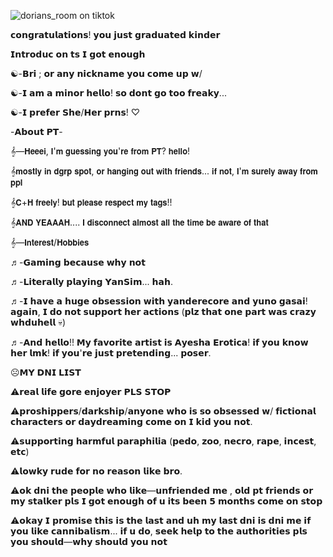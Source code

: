 ![dorians_room on tiktok](https://github.com/user-attachments/assets/e9dfe75a-0fec-4781-9957-ea656b02bb91)

𝗰𝗼𝗻𝗴𝗿𝗮𝘁𝘂𝗹𝗮𝘁𝗶𝗼𝗻𝘀! 𝘆𝗼𝘂 𝗷𝘂𝘀𝘁 𝗴𝗿𝗮𝗱𝘂𝗮𝘁𝗲𝗱 𝗸𝗶𝗻𝗱𝗲𝗿

 𝗜𝗻𝘁𝗿𝗼𝗱𝘂𝗰 𝗼𝗻 𝘁𝘀 𝗜 𝗴𝗼𝘁 𝗲𝗻𝗼𝘂𝗴𝗵

 ☯-𝗕𝗿𝗶 ; 𝗼𝗿 𝗮𝗻𝘆 𝗻𝗶𝗰𝗸𝗻𝗮𝗺𝗲 𝘆𝗼𝘂 𝗰𝗼𝗺𝗲 𝘂𝗽 𝘄/

 ☯-𝗜 𝗮𝗺 𝗮 𝗺𝗶𝗻𝗼𝗿 𝗵𝗲𝗹𝗹𝗼! 𝘀𝗼 𝗱𝗼𝗻𝘁 𝗴𝗼 𝘁𝗼𝗼 𝗳𝗿𝗲𝗮𝗸𝘆... 

 ☯-𝗜 𝗽𝗿𝗲𝗳𝗲𝗿 𝗦𝗵𝗲/𝗛𝗲𝗿 𝗽𝗿𝗻𝘀! ♡


 -𝗔𝗯𝗼𝘂𝘁 𝗣𝗧-

 𝄞—𝗛𝗲𝗲𝗲𝗶, 𝗜'𝗺 𝗴𝘂𝗲𝘀𝘀𝗶𝗻𝗴 𝘆𝗼𝘂'𝗿𝗲 𝗳𝗿𝗼𝗺 𝗣𝗧? 𝗵𝗲𝗹𝗹𝗼! 

 𝄞𝗺𝗼𝘀𝘁𝗹𝘆 𝗶𝗻 𝗱𝗴𝗿𝗽 𝘀𝗽𝗼𝘁, 𝗼𝗿 𝗵𝗮𝗻𝗴𝗶𝗻𝗴 𝗼𝘂𝘁 𝘄𝗶𝘁𝗵 𝗳𝗿𝗶𝗲𝗻𝗱𝘀... 𝗶𝗳 𝗻𝗼𝘁, 𝗜'𝗺 𝘀𝘂𝗿𝗲𝗹𝘆 𝗮𝘄𝗮𝘆      𝗳𝗿𝗼𝗺  𝗽𝗽𝗹 

 𝄞𝗖+𝗛 𝗳𝗿𝗲𝗲𝗹𝘆! 𝗯𝘂𝘁 𝗽𝗹𝗲𝗮𝘀𝗲 𝗿𝗲𝘀𝗽𝗲𝗰𝘁 𝗺𝘆 𝘁𝗮𝗴𝘀!! 

 𝄞𝗔𝗡𝗗 𝗬𝗘𝗔𝗔𝗔𝗛.... 𝗜 𝗱𝗶𝘀𝗰𝗼𝗻𝗻𝗲𝗰𝘁 𝗮𝗹𝗺𝗼𝘀𝘁 𝗮𝗹𝗹 𝘁𝗵𝗲 𝘁𝗶𝗺𝗲 𝗯𝗲 𝗮𝘄𝗮𝗿𝗲 𝗼𝗳 𝘁𝗵𝗮𝘁


 𝄞—𝗜𝗻𝘁𝗲𝗿𝗲𝘀𝘁/𝗛𝗼𝗯𝗯𝗶𝗲𝘀

♬-𝗚𝗮𝗺𝗶𝗻𝗴 𝗯𝗲𝗰𝗮𝘂𝘀𝗲 𝘄𝗵𝘆 𝗻𝗼𝘁

♬-𝗟𝗶𝘁𝗲𝗿𝗮𝗹𝗹𝘆 𝗽𝗹𝗮𝘆𝗶𝗻𝗴 𝗬𝗮𝗻𝗦𝗶𝗺... 𝗵𝗮𝗵. 

♬-𝗜 𝗵𝗮𝘃𝗲 𝗮 𝗵𝘂𝗴𝗲 𝗼𝗯𝘀𝗲𝘀𝘀𝗶𝗼𝗻 𝘄𝗶𝘁𝗵 𝘆𝗮𝗻𝗱𝗲𝗿𝗲𝗰𝗼𝗿𝗲 𝗮𝗻𝗱 𝘆𝘂𝗻𝗼 𝗴𝗮𝘀𝗮𝗶! 𝗮𝗴𝗮𝗶𝗻, 𝗜 𝗱𝗼 𝗻𝗼𝘁 𝘀𝘂𝗽𝗽𝗼𝗿𝘁 𝗵𝗲𝗿 𝗮𝗰𝘁𝗶𝗼𝗻𝘀 (𝗽𝗹𝘇 𝘁𝗵𝗮𝘁 𝗼𝗻𝗲 𝗽𝗮𝗿𝘁 𝘄𝗮𝘀 𝗰𝗿𝗮𝘇𝘆 𝘄𝗵𝗱𝘂𝗵𝗲𝗹𝗹 💀) 

♬-𝗔𝗻𝗱 𝗵𝗲𝗹𝗹𝗼!! 𝗠𝘆 𝗳𝗮𝘃𝗼𝗿𝗶𝘁𝗲 𝗮𝗿𝘁𝗶𝘀𝘁 𝗶𝘀 𝗔𝘆𝗲𝘀𝗵𝗮 𝗘𝗿𝗼𝘁𝗶𝗰𝗮! 𝗶𝗳 𝘆𝗼𝘂 𝗸𝗻𝗼𝘄 𝗵𝗲𝗿 𝗹𝗺𝗸! 𝗶𝗳 𝘆𝗼𝘂'𝗿𝗲 𝗷𝘂𝘀𝘁 𝗽𝗿𝗲𝘁𝗲𝗻𝗱𝗶𝗻𝗴... 𝗽𝗼𝘀𝗲𝗿. 


☹︎𝗠𝗬 𝗗𝗡𝗜 𝗟𝗜𝗦𝗧


⚠︎𝗿𝗲𝗮𝗹 𝗹𝗶𝗳𝗲 𝗴𝗼𝗿𝗲 𝗲𝗻𝗷𝗼𝘆𝗲𝗿 𝗣𝗟𝗦 𝗦𝗧𝗢𝗣

⚠︎𝗽𝗿𝗼𝘀𝗵𝗶𝗽𝗽𝗲𝗿𝘀/𝗱𝗮𝗿𝗸𝘀𝗵𝗶𝗽/𝗮𝗻𝘆𝗼𝗻𝗲 𝘄𝗵𝗼 𝗶𝘀 𝘀𝗼 𝗼𝗯𝘀𝗲𝘀𝘀𝗲𝗱 𝘄/ 𝗳𝗶𝗰𝘁𝗶𝗼𝗻𝗮𝗹 𝗰𝗵𝗮𝗿𝗮𝗰𝘁𝗲𝗿𝘀
 𝗼𝗿 𝗱𝗮𝘆𝗱𝗿𝗲𝗮𝗺𝗶𝗻𝗴 𝗰𝗼𝗺𝗲 𝗼𝗻 𝗜 𝗸𝗶𝗱 𝘆𝗼𝘂 𝗻𝗼𝘁. 

⚠︎𝘀𝘂𝗽𝗽𝗼𝗿𝘁𝗶𝗻𝗴 𝗵𝗮𝗿𝗺𝗳𝘂𝗹 𝗽𝗮𝗿𝗮𝗽𝗵𝗶𝗹𝗶𝗮 (𝗽𝗲𝗱𝗼, 𝘇𝗼𝗼, 𝗻𝗲𝗰𝗿𝗼, 𝗿𝗮𝗽𝗲, 𝗶𝗻𝗰𝗲𝘀𝘁, 𝗲𝘁𝗰)

⚠︎𝗹𝗼𝘄𝗸𝘆 𝗿𝘂𝗱𝗲 𝗳𝗼𝗿 𝗻𝗼 𝗿𝗲𝗮𝘀𝗼𝗻 𝗹𝗶𝗸𝗲 𝗯𝗿𝗼. 

⚠︎𝗼𝗸 𝗱𝗻𝗶 𝘁𝗵𝗲 𝗽𝗲𝗼𝗽𝗹𝗲 𝘄𝗵𝗼 𝗹𝗶𝗸𝗲—𝘂𝗻𝗳𝗿𝗶𝗲𝗻𝗱𝗲𝗱 𝗺𝗲 , 𝗼𝗹𝗱 𝗽𝘁 𝗳𝗿𝗶𝗲𝗻𝗱𝘀 𝗼𝗿 𝗺𝘆 𝘀𝘁𝗮𝗹𝗸𝗲𝗿 𝗽𝗹𝘀
 𝗜 𝗴𝗼𝘁 𝗲𝗻𝗼𝘂𝗴𝗵 𝗼𝗳 𝘂 𝗶𝘁𝘀 𝗯𝗲𝗲𝗻 𝟱 𝗺𝗼𝗻𝘁𝗵𝘀 𝗰𝗼𝗺𝗲 𝗼𝗻 𝘀𝘁𝗼𝗽

⚠︎𝗼𝗸𝗮𝘆 𝗜 𝗽𝗿𝗼𝗺𝗶𝘀𝗲 𝘁𝗵𝗶𝘀 𝗶𝘀 𝘁𝗵𝗲 𝗹𝗮𝘀𝘁 𝗮𝗻𝗱 𝘂𝗵 𝗺𝘆 𝗹𝗮𝘀𝘁 𝗱𝗻𝗶 𝗶𝘀
 𝗱𝗻𝗶 𝗺𝗲 𝗶𝗳 𝘆𝗼𝘂 𝗹𝗶𝗸𝗲 𝗰𝗮𝗻𝗻𝗶𝗯𝗮𝗹𝗶𝘀𝗺... 𝗶𝗳 𝘂 𝗱𝗼, 𝘀𝗲𝗲𝗸 𝗵𝗲𝗹𝗽
 𝘁𝗼 𝘁𝗵𝗲 𝗮𝘂𝘁𝗵𝗼𝗿𝗶𝘁𝗶𝗲𝘀 𝗽𝗹𝘀 𝘆𝗼𝘂 𝘀𝗵𝗼𝘂𝗹𝗱—𝘄𝗵𝘆 𝘀𝗵𝗼𝘂𝗹𝗱 𝘆𝗼𝘂 𝗻𝗼𝘁

